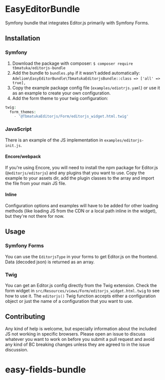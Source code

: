 # EasyEditorBundle
Symfony bundle that integrates Editor.js primarily with Symfony Forms.

## Installation

### Symfony

1. Download the package with composer: `$ composer require tbmatuka/editorjs-bundle`
1. Add the bundle to `bundles.php` if it wasn't added automatically: `Adeliom\EasyEditorBundle\TbmatukaEditorjsBundle::class => ['all' => true],`
1. Copy the example package config file (`examples/ediotrjs.yaml`) or use it as an example to create your own configuration.
1. Add the form theme to your twig configuration:
```php
twig:
  form_themes:
    - '@TbmatukaEditorjs/Form/editorjs_widget.html.twig'
```

### JavaScript

There is an example of the JS implementation in `examples/editorjs-init.js`.

#### Encore/webpack

If you're using Encore, you will need to install the npm package for Editor.js (`@editorjs/editorjs`) and any plugins that you want to use. Copy the example to your assets dir, add the plugin classes to the array and import the file from your main JS file.

#### Inline
Configuration options and examples will have to be added for other loading methods (like loading JS from the CDN or a local path inline in the widget), but they're not there for now.

## Usage

### Symfony Forms

You can use the `EditorjsType` in your forms to get Editor.js on the frontend. Data (decoded json) is returned as an array.

### Twig

You can get an Editor.js config directly from the Twig extension. Check the form widget in `src/Resources/views/Form/editorjs_widget.html.twig` to see how to use it. The `editorjs()` Twig function accepts either a configuration object or just the name of a configuration that you want to use.

## Contributing

Any kind of help is welcome, but especially information about the included JS not working in specific browsers. Please open an issue to discuss whatever you want to work on before you submit a pull request and avoid any kind of BC breaking changes unless they are agreed to in the issue discussion.
# easy-fields-bundle
